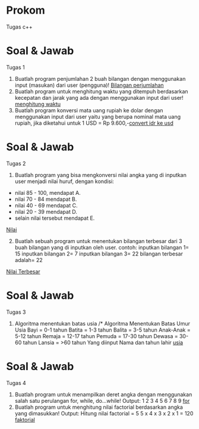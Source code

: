 # Prokom
Tugas c++

# Soal & Jawab
Tugas 1
1. Buatlah program penjumlahan 2 buah bilangan dengan menggunakan input (masukan)
dari user (pengguna)! [Bilangan perjumlahan](https://github.com/hmk1337/Prokom/blob/main/bilbul.cpp)
2. Buatlah program untuk menghitung waktu yang ditempuh berdasarkan kecepatan dan
jarak yang ada dengan menggunakan input dari user! [menghitung waktu](https://github.com/hmk1337/Prokom/blob/main/kecepatan.cpp)
3. Buatlah program konversi mata uang rupiah ke dolar dengan menggunakan input dari
user yaitu yang berupa nominal mata uang rupiah, jika diketahui untuk 1 USD = Rp
9.600,-[convert idr ke usd](https://github.com/hmk1337/Prokom/blob/main/idr_usd.cpp)


# Soal & Jawab
Tugas 2
1. Buatlah program yang bisa mengkonversi nilai angka yang di inputkan user menjadi
nilai huruf, dengan kondisi:
- nilai 85 - 100, mendapat A.
- nilai 70 - 84 mendapat B.
- nilai 40 - 69 mendapat C.
- nilai 20 - 39 mendapat D.
- selain nilai tersebut mendapat E.

[Nilai](https://github.com/hmk1337/Prokom/blob/main/nilai.cpp)

2. Buatlah sebuah program untuk menentukan bilangan terbesar dari 3 buah bilangan
yang di inputkan oleh user.
contoh: inputkan bilangan 1= 15
inputkan bilangan 2= 7
inputkan bilangan 3= 22
bilangan terbesar adalah= 22

[Nilai Terbesar](https://github.com/hmk1337/Prokom/blob/main/nilaiterbesar.cpp)

# Soal & Jawab
Tugas 3
1. Algoritma menentukan batas usia
/* Algoritma Menentukan Batas Umur Usia
Bayi = 0-1 tahun
Batita = 1-3 tahun
Balita = 3-5 tahun
Anak-Anak = 5-12 tahun
Remaja = 12-17 tahun
Pemuda = 17-30 tahun
Dewasa = 30-60 tahun
Lansia = >60 tahun
Yang diinput Nama dan tahun lahir 
[usia](https://github.com/hmk1337/Prokom/blob/main/usia.cpp)


# Soal & Jawab
Tugas 4
1. Buatlah program untuk menampilkan deret angka dengan menggunakan salah
satu perulangan for, while, do...while!
Output: 1 2 3 4 5 6 7 8 9
[for](https://github.com/hmk1337/Prokom/blob/main/for.cpp)
2. Buatlah program untuk menghitung nilai factorial berdasarkan angka yang
dimasukkan!
Output:
Hitung nilai factorial = 5
5 x 4 x 3 x 2 x 1 = 120
[faktorial](https://github.com/hmk1337/Prokom/blob/main/faktorial.cpp)
